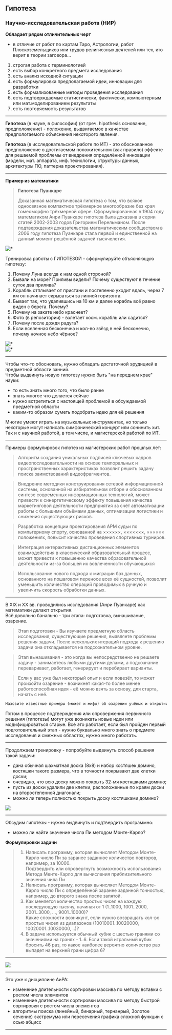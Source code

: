 ## Гипотеза  

### Научно-исследовательская работа (НИР)

**Обладает рядом отличительных черт**  

- в отличие от работ по картам Таро, Астрологии, работ Плоскоземельщиков или трудов религиозных деятелей или тех, кто верит в теории заговора...  

1. строгая работа с терминологией  
2. есть выбор конкретного предмета исследования  
3. есть анализ исходной ситуации  
4. есть формулировка предполагаемой идеи, инновации для разработки  
5. есть формализованные методы проведения исследования  
6. есть подтверждаемые статистически, фактически, компьютерным или мат.моделированием результаты  
7. есть повторяемость результатов  

---  

**Гипотеза** (в науке, в философии) (от греч. hipothesis основание, предположение) - положение, выдвигаемое в качестве предпологаемого объяснения некоторого явления.  

**Гипотеза** (в исследовательской работе по ИТ) - это обоснованное предположение о достигаемом положительном (как правило) эффекте для решаемой проблемы от внедрения определённой инновации (модели, мат. аппарата, инф. технологии, структуры данных, архитектуры ПО, паттерна проектирования).  

---  

**Пример из математики**  

> **Гипотеза Пуанкаре**
>
> Доказанная математическая гипотеза о том, что всякое односвязное компактное трёхмерное многообразие без края гомеоморфно трёхмерной сфере.
> Сформулированная в 1904 году математиком Анри Пуанкаре гипотеза была доказана в серии статей 2002-2003 годов Григорием Перельманом.
> После подтверждения доказательства математическим сообществом в 2006 году гипотеза Пуанкаре стала первой и единственной на данный момент решённой задачей тысячелетия.

![*](./puankare.jpg)  

Тренировка работы с ГИПОТЕЗОЙ - сформулируйте объясняющую гипотезу:  

1. Почему Луна всегда к нам одной стороной?  
2. Бывали на море? Приливы видели? Почему существуют в течение суток два прилива?  
3. Корабль отплывает от пристани и постепенно уходит вдаль, через 7 км он начинает скрываться за линией горизонта.  
4. Бывает так, что удалившись на 10 км и далее корабль всё равно виден с берега. Почему?
5. Почему на закате небо краснеет?  
6. Фото (в репозитории) - взлетает косм. корабль или садится?  
7. Почему после дождя радуга?  
8. Если вселенная бесконечна и кол-во звёзд в ней бесконечно, почему ночное небо чёрное?

![*](./gorizont.jpg)  
![*](./shuttle.png)  

---  

Чтобы что-то обосновать, нужно обладать достаточной эрудицией в предметной области занний.  
Чтобы выдвинуть новую гипотезу нужно быть "на переднем крае" науки:  
* то есть знать много того, что было ранее  
* знать многое что делается сейчас  
* нужно встретиться с настоящей проблемой в обсуждаемой предметной области  
* каким-то образом суметь подобрать идею для её решения  

Многие умеют играть на музыкальных инструментах, но только некоторые могут написать симфонический концерт или сочинить хит. Так и с научной работой, в том числе, и магистерской работой по ИТ.  

---  

Примеры формулировок гипотез из магистерских работ прошлых лет:  

> Алгоритм создания уникальных подписей ключевых кадров видеопоследовательности на основе темпоральных и пространственных характеристиках позволит решить задачу поиска заимствований видеофрагментов.  

> Внедрение методики конструирования сетевой информационной системы, основанной на избирательном отборе и обоснованном синтезе современных информационных технологий, может привести к синергетическому эффекту повышения качества маркетинговой деятельности предприятия за счёт автоматизации работы с большими объёмами данных, оптимизации логистики и снижения существующих рисков.

> Разработка концепции проектирования АРМ судьи по компьтерному спорту, основанной на ××××××, ×××××××, ×××××× положениях, повысит качество проведения спортивных турниров.

> Интеграция интерактивных дистанционных элементов взаимодействия в классический образовательный процесс, может привести к повышению качества образовательной деятельности из-за большей их вовлеченности обучающихся

> Использование нового подхода к миграции баз данных, основанного на пошаговом переносе всех её сущностей, позволит уменьшить количество операций проводимых в ручную и увеличить скорость обработки данных.

---  

В XIX и XX вв. проводились исследования (Анри Пуанкаре) как математики делают открытия.  
Всё довольно банально -  три этапа: подготовка, вынашивание, озарение.  
> Этап подготовки - Вы изучаете предметную область исследования, существующие решения, выявляете проблемы решения задачи. После нескольких итераций подхода к решению задачи она откладывается на подсознательном уровне.  

> Этап вынашивания - это когда вы непосредственно не решаете задачу - занимаетесь любыми другими делами, а подсознание переваривает, работает, генерирует и перебирает варианты. 

> Если у вас уже был некоторый опыт и если повезёт, то может произойти озарение - возникнет какая-то более менее работоспособная идея - её можно взять за основу, для старта, начать с неё.

```txt
Назовите известные примеры (может и мифы) об озарении учёных и открытии ими новых закономерностей.  
```

Потом в процессе подтверждения или опровержения первичного решения (гипотезы) могут уже возникать новые идеи или модифицироваться старые. Всё это работает, если был пройден первый подготовительный этап - нужно буквально много знать о предмете исследования и смежных областях, нужно много работать.  

---  

Продолжаем тренировку - попробуйте выдвинуть способ решения такой задачи:  

- дана обычная шахматная доска (8х8) и набор костяшек домино, костяшки такого размера, что в точности покрывают две клетки доски;
- очевидно, что всю доску можно покрыть 32-мя костяшками домино;
- пусть из доски удалили две клетки, расположенные по краям доски на второстепенной диагонали;
- можно ли теперь полностью покрыть доску костяшками домино?

![](./domino.png)  

---  

Обсудим гипотезы - нужно выдвинуть и подтвердить программно:  

- можно ли найти значение числа Пи методом Монте-Карло?  


**Формулировки задачи**  
> 1. Написать программу, которая вычисляет Методом Монте-Карло число Пи за заранее заданное количество повторов, например, за 10000.  
> Подтвердить или опровергнуть возможность использования Метода Менте-Карло для вычисления приблизительного значения чила Пи
> 2. Написать программу, которая вычисляет Методом Монте-Карло число Пи с определённой заранее заданной точностью, например, до второго знака после запятой.  
> 3. Как меняется количество простых чисел на каждую последующую тысячу, начиная от 1 (1..1000, 1001..2000, 2001..3000, ..., 9001..10000)?  
Какие сложности возникунт, если нужно возвращать кол-во простых чисел из диапазонов (10010001..10020000, 10020001..10030000, ..)?  
> 4. В задаче используется обычный кубик с шестью гранями со значениями на гранях - 1..6. Если такой игральный кубик бросить 46 раз, то какое наиболее вероятно количество раз выпадет на верхней грани цифра 6?  

---  

![](./prostie.jpg)  

---  

Это уже к дисциплине АиРА:  
- изменение длительности сортировки массива по методу вставки с ростом числа элементов  
- изменение длительности сортировки массива по методу быстрой сортировки с ростом числа элементов  
- алгоритмы поиска (линейный, бинарный, тернанрый, Золотое сечение) экстремума или пересечения графика сложной функции с осью абцисс  

---  
